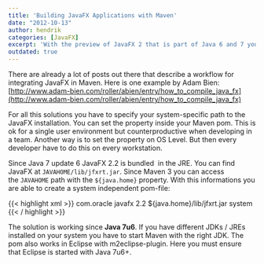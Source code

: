 ```yaml
---
title: 'Building JavaFX Applications with Maven'
date: "2012-10-13"
author: hendrik
categories: [JavaFX]
excerpt: 'With the preview of JavaFX 2 that is part of Java 6 and 7 you can already build custom JavaFX applications by using Maven'
outdated: true
---
```

There are already a lot of posts out there that describe a workflow for integrating JavaFX in Maven. Here is one example by Adam Bien: [http://www.adam-bien.com/roller/abien/entry/how_to_compile_java_fx](http://www.adam-bien.com/roller/abien/entry/how_to_compile_java_fx)

For all this solutions you have to specify your system-specific path to the JavaFX installation. You can set the property inside your Maven pom. This is ok for a single user environment but counterproductive when developing in a team. Another way is to set the property on OS Level. But then every developer have to do this on every workstation.

Since Java 7 update 6 JavaFX 2.2 is bundled  in the JRE. You can find JavaFX at `JAVAHOME/lib/jfxrt.jar`. Since Maven 3 you can access the `JAVAHOME` path with the `${java.home}` property. With this informations you are able to create a system independent pom-file:

{{< highlight xml >}}
<dependency>
  <groupId>com.oracle</groupId>
  <artifactId>javafx</artifactId>
  <version>2.2</version>
  <systemPath>${java.home}/lib/jfxrt.jar</systemPath>
  <scope>system</scope>
</dependency>
{{< / highlight >}}

The solution is working since __Java 7u6__. If you have different JDKs / JREs installed on your system you have to start Maven with the right JDK. The pom also works in Eclipse with m2eclipse-plugin. Here you must ensure that Eclipse is started with Java 7u6+.
